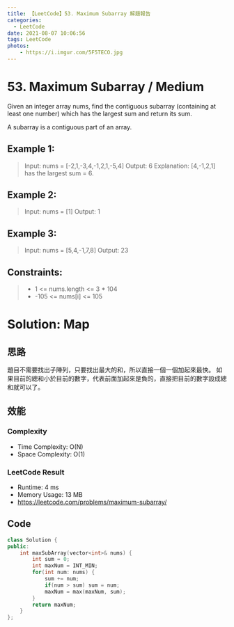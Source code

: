 ```yaml
---
title: 【LeetCode】53. Maximum Subarray 解題報告
categories:
  - LeetCode
date: 2021-08-07 10:06:56
tags: LeetCode
photos:
    - https://i.imgur.com/5F5TECO.jpg
---
```

 
# 53. Maximum Subarray / Medium

Given an integer array nums, find the contiguous subarray (containing at least one number) which has the largest sum and return its sum.

A subarray is a contiguous part of an array.

<!-- more --> 
## Example 1:
> Input: nums = [-2,1,-3,4,-1,2,1,-5,4]
> Output: 6
> Explanation: [4,-1,2,1] has the largest sum = 6.

## Example 2:
> Input: nums = [1]
> Output: 1
> 
## Example 3:
> Input: nums = [5,4,-1,7,8]
> Output: 23

## Constraints:
> -  1 <= nums.length <= 3 * 104
> - -105 <= nums[i] <= 105
 

# Solution: Map
## 思路
題目不需要找出子陣列，只要找出最大的和，所以直接一個一個加起來最快。
如果目前的總和小於目前的數字，代表前面加起來是負的，直接把目前的數字設成總和就可以了。


## 效能

### Complexity 
- Time Complexity: O(N)
- Space Complexity: O(1)

### LeetCode Result

- Runtime: 4 ms
- Memory Usage: 13 MB 
- https://leetcode.com/problems/maximum-subarray/

## Code
```cpp
class Solution {
public:
    int maxSubArray(vector<int>& nums) {
        int sum = 0;
        int maxNum = INT_MIN;
        for(int num: nums) {
            sum += num;
            if(num > sum) sum = num;
            maxNum = max(maxNum, sum);
        }
        return maxNum;
    }
};
```
